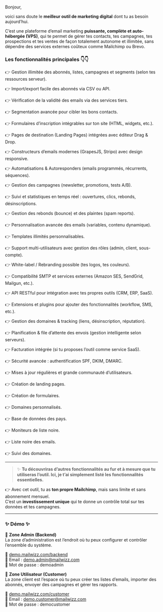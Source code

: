 Bonjour,  

voici sans doute le **meilleur outil de marketing digital** dont tu as besoin aujourd’hui.  

C’est une plateforme d’email marketing **puissante, complète et auto-hébergée (VPS)**, qui te permet de gérer tes contacts, tes campagnes, tes prospections et tes ventes de façon totalement autonome et illimitée, sans dépendre des services externes coûteux comme Mailchimp ou Brevo.  

### Les fonctionnalités principales 👇👇  

👉 Gestion illimitée des abonnés, listes, campagnes et segments (selon tes ressources serveur).

👉 Import/export facile des abonnés via CSV ou API.  

👉 Vérification de la validité des emails via des services tiers.  

👉 Segmentation avancée pour cibler les bons contacts. 

👉 Formulaires d’inscription intégrables sur ton site (HTML, widgets, etc.).  

👉 Pages de destination (Landing Pages) intégrées avec éditeur Drag & Drop. 

👉 Constructeurs d’emails modernes (GrapesJS, Stripo) avec design responsive.
 
👉 Automatisations & Autoresponders (emails programmés, récurrents, séquences). 

👉 Gestion des campagnes (newsletter, promotions, tests A/B).  

👉 Suivi et statistiques en temps réel : ouvertures, clics, rebonds, désinscriptions.  

👉 Gestion des rebonds (bounce) et des plaintes (spam reports).  

👉 Personnalisation avancée des emails (variables, contenu dynamique).

👉 Templates illimités personnalisables.  

👉 Support multi-utilisateurs avec gestion des rôles (admin, client, sous-compte).  

👉 White-label / Rebranding possible (tes logos, tes couleurs).  

👉 Compatibilité SMTP et services externes (Amazon SES, SendGrid, Mailgun, etc.).  

👉 API RESTful pour intégration avec tes propres outils (CRM, ERP, SaaS).  

👉 Extensions et plugins pour ajouter des fonctionnalités (workflow, SMS, etc.).  

👉 Gestion des domaines & tracking (liens, désinscription, réputation).  

👉 Planification & file d’attente des envois (gestion intelligente selon serveurs).  

👉 Facturation intégrée (si tu proposes l’outil comme service SaaS).  

👉 Sécurité avancée : authentification SPF, DKIM, DMARC.  

👉 Mises à jour régulières et grande communauté d’utilisateurs.  

👉 Création de landing pages.  

👉 Création de formulaires.  

👉 Domaines personnalisés.  

👉 Base de données des pays.  

👉 Moniteurs de liste noire.  

👉 Liste noire des emails.  

👉 Suivi des domaines.  


---

> ✨ **Tu découvriras d’autres fonctionnalités au fur et à mesure que tu utiliseras l’outil. Ici, je t’ai simplement listé les fonctionnalités essentielles.**  

👉 Avec cet outil, tu as **ton propre Mailchimp**, mais sans limite et sans abonnement mensuel.  
C’est un **investissement unique** qui te donne un contrôle total sur tes données et tes campagnes.  

---

### ✨ Démo ✨  

🔧 **Zone Admin (Backend)**  
La zone d’administration est l’endroit où tu peux configurer et contrôler l’ensemble du système.  

🔗 [demo.mailwizz.com/backend](https://demo.mailwizz.com/backend)  
📧 Email : demo.admin@mailwizz.com  
🔑 Mot de passe : demoadmin  

👤 **Zone Utilisateur (Customer)**  
La zone client est l’espace où tu peux créer tes listes d’emails, importer des abonnés, envoyer des campagnes et gérer tes rapports.  

🔗 [demo.mailwizz.com/customer](https://demo.mailwizz.com/customer)  
📧 Email : demo.customer@mailwizz.com  
🔑 Mot de passe : democustomer  
